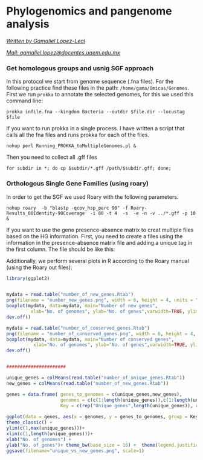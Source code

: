 # **Phylogenomics and pangenome analysis**



*<u>Written by  Gamaliel López-Leal</u>*

*<u>Mail: gamaliel.lopez@docentes.uaem.edu.mx</u>*



### Get homologous groups and usnig SGF approach

In this protocol we start from genome sequence (.fna files). For the following practice find these files in the path: `/home/gama/Omicas/Genomes`. First we run `prokka` to annotate the selected genomes, for this we used this command line:

```
prokka infile.fna --kingdom Bacteria --outdir $file.dir --locustag $file
```

If you want to run prokka in a single process. I have written a script that calls all the fna files and runs prokka for each of the files.

```
nohup perl Running_PROKKA_toMultipleGenomes.pl &
```

Then you need to collect all .gff files

```
for subdir in *; do cp $subdir/*.gff /path/$subdir.gff; done;
```

### Orthologous Single Gene Families (using roary)

In order to get the SGF we used Roary with the following parameters.

```
nohup roary  -b "blastp -qcov_hsp_perc 90" -f Roary-Results_80Identity-90Coverage  -i 80 -t 4  -s  -e -n -v ../*.gff -p 10 &
```

If you want to use the gene presence-absence matrix to creat multiple files based on the HG information. First, you need to create a files using the information in the presence-absence matrix file and adding a unique tag in the first column. The file should be like this:



Additionally, we perform several plots in R according to the Roary manual (using the Roary out files):

```R
library(ggplot2)


mydata = read.table("number_of_new_genes.Rtab")
png(filename = "number_new_genes.png", width = 6, height = 4, units = "in", res = 300)
boxplot(mydata, data=mydata, main="Number of new genes",
         xlab="No. of genomes", ylab="No. of genes",varwidth=TRUE, ylim=c(0,max(mydata)), outline=FALSE)
dev.off()

mydata = read.table("number_of_conserved_genes.Rtab")
png(filename = "number_of_conserved_genes.png", width = 6, height = 4, units = "in", res = 300)
boxplot(mydata, data=mydata, main="Number of conserved genes",
          xlab="No. of genomes", ylab="No. of genes",varwidth=TRUE, ylim=c(0,max(mydata)), outline=FALSE)
dev.off()


######################

unique_genes = colMeans(read.table("number_of_unique_genes.Rtab"))
new_genes = colMeans(read.table("number_of_new_genes.Rtab"))

genes = data.frame( genes_to_genomes = c(unique_genes,new_genes),
                    genomes = c(c(1:length(unique_genes)),c(1:length(unique_genes))),
                    Key = c(rep("Unique genes",length(unique_genes)), rep("New genes",length(new_genes))) )
                    
ggplot(data = genes, aes(x = genomes, y = genes_to_genomes, group = Key, linetype=Key)) +geom_line()+
theme_classic() +
ylim(c(1,max(unique_genes)))+
xlim(c(1,length(unique_genes)))+
xlab("No. of genomes") +
ylab("No. of genes")+ theme_bw(base_size = 16) +  theme(legend.justification=c(1,1),legend.position=c(1,1))
ggsave(filename="unique_vs_new_genes.png", scale=1)
```





































